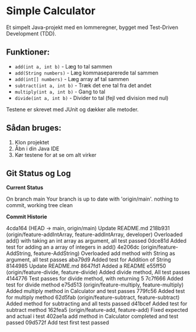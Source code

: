 # Simple Calculator

Et simpelt Java-projekt med en lommeregner, bygget med Test-Driven Development (TDD).

## Funktioner:
* `add(int a, int b)` - Læg to tal sammen
* `add(String numbers)` - Læg kommaseparerede tal sammen
* `add(int[] numbers)` - Læg array af tal sammen  
* `subtract(int a, int b)` - Træk det ene tal fra det andet
* `multiply(int a, int b)` - Gang to tal
* `divide(int a, int b)` - Divider to tal (fejl ved division med nul)

Testene er skrevet med JUnit og dækker alle metoder.

## Sådan bruges:
1. Klon projektet
2. Åbn i din Java IDE
3. Kør testene for at se om alt virker

## Git Status og Log

**Current Status**

On branch main
Your branch is up to date with 'origin/main'.
nothing to commit, working tree clean

**Commit Historie**

4cda164 (HEAD -> main, origin/main) Update README.md
218b931 (origin/feature-addIntArray, feature-addIntArray, developer) Overloaded add() with taking an int array as argument, all test passed
0dce81d Added test for adding an a array of integers in add()
4e206dc (origin/feature-AddString, feature-AddString) Overloaded add method with String as argument, all test passes
aba79d9 Added test for Addition of String
8144985 Update README.md
8647fd1 Added a README
e55ff50 (origin/feature-divide, feature-divide) Added divide method, All test passes
4144776 Test passes for divide method, with returning 5
7c7f666 Added test for divide method
e75d513 (origin/feature-multiply, feature-multiply) Added multiply method in Calculator and test passes
779fc56 Added test for multiply method
62d5fab (origin/feature-subtract, feature-subtract) Added method for subtracting and all tests passed
d41bcef Added test for subtract method
162fea5 (origin/feature-add, feature-add) Fixed expected and actual i test
402ae1a add method in Calculator completed and test passed
09d572f Add test first test passed
